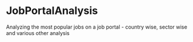 # JobPortalAnalysis
Analyzing the most popular jobs on a job portal - country wise, sector wise and various other analysis
